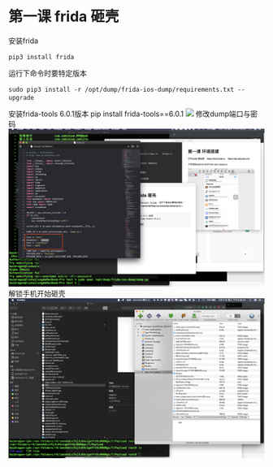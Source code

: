 # 第一课 frida 砸壳
安装frida
```
pip3 install frida 
```
运行下命令时要特定版本

```
sudo pip3 install -r /opt/dump/frida-ios-dump/requirements.txt --upgrade

```
安装frida-tools 6.0.1版本 
pip install frida-tools==6.0.1
![](./images/1.png)
修改dump端口与密码
![](./images/2.png)
解锁手机开始砸壳
![](./images/3.png)



